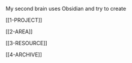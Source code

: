 My second brain uses Obsidian and try to create 

[[1-PROJECT]]

[[2-AREA]]

[[3-RESOURCE]]

[[4-ARCHIVE]]